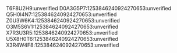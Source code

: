 

T6F8U2H9:unverified
D0A3G5P7:1253846240924270653:unverified
Q5H0I4N7:1253846240924270653:unverified
Z0U3W6K4:1253846240924270653:unverified
O3M5S6V1:1253846240924270653:unverified
X7R3U3R5:1253846240924270653:unverified
U5X8H0T6:1253846240924270653:unverified
X3R4W4F8:1253846240924270653:unverified

